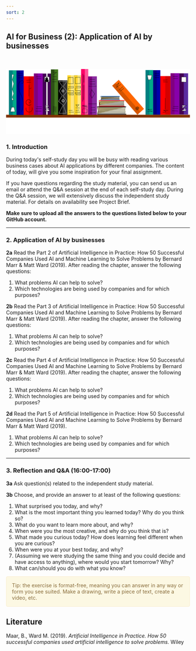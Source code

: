 ```yaml
---
sort: 2
---
```


## __AI for Business (2): Application of AI by businesses__
\
\
<img src="./images/books_banner.png" alt="Books banner" width="600">

### 1. Introduction
During today's self-study day you will be busy with reading various business cases about AI applications by different companies. The content of today, will give you some inspiration for your final assignment.

If you have questions regarding the study material, you can send us an email or attend the Q&A session at the end of each self-study day. During the Q&A session, we will extensively discuss the independent study material. For details on availability see Project Brief.

__Make sure to upload all the answers to the questions listed below to your GitHub account.__

***

### 2. Application of AI by businesses

__2a__ Read the Part 2 of Artificial Intelligence in Practice: How 50 Successful Companies Used AI and Machine Learning to Solve Problems by Bernard Marr & Matt Ward (2019). After reading the chapter, answer the following questions:
1.  What problems AI can help to solve?
2.  Which technologies are being used by companies and for which purposes?

__2b__ Read the Part 3 of Artificial Intelligence in Practice: How 50 Successful Companies Used AI and Machine Learning to Solve Problems by Bernard Marr & Matt Ward (2019). After reading the chapter, answer the following questions:
1.  What problems AI can help to solve?
2.  Which technologies are being used by companies and for which purposes?

__2c__ Read the Part 4 of Artificial Intelligence in Practice: How 50 Successful Companies Used AI and Machine Learning to Solve Problems by Bernard Marr & Matt Ward (2019). After reading the chapter, answer the following questions:
1.  What problems AI can help to solve?
2.  Which technologies are being used by companies and for which purposes?

__2d__ Read the Part 5 of Artificial Intelligence in Practice: How 50 Successful Companies Used AI and Machine Learning to Solve Problems by Bernard Marr & Matt Ward (2019).
1.  What problems AI can help to solve?
2.  Which technologies are being used by companies and for which purposes?

***

### 3. Reflection and Q&A (16:00-17:00)

__3a__ Ask question(s) related to the independent study material.

__3b__ Choose, and provide an answer to at least of the following questions:

1. What surprised you today, and why?
2. What is the most important thing you learned today? Why do you think so?
3. What do you want to learn more about, and why?
4. When were you the most creative, and why do you think that is?
5. What made you curious today? How does learning feel different when you are curious?
6. When were you at your best today, and why?
7. (Assuming we were studying the same thing and you could decide and have access to anything), where would you start tomorrow? Why?
8. What can/should you do with what you know?

<div style="padding: 15px; border: 1px solid transparent; border-color: transparent; margin-bottom: 20px; border-radius: 4px; color: #8a6d3b;; background-color: #fcf8e3; border-color: #faebcc;">
Tip: the exercise is format-free, meaning you can answer in any way or form you see suited. Make a drawing, write a piece of text, create a video, etc.
</div>

## __Literature__
Maar, B., Ward M. (2019). *Artificial Intelligence in Practice. How 50 successful companies used artificial intelligence to solve problems.* Wiley

